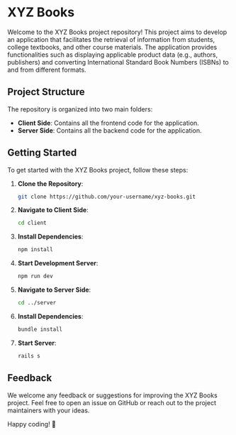 # XYZ Books

Welcome to the XYZ Books project repository! This project aims to develop an application that facilitates the retrieval of information from students, college textbooks, and other course materials. The application provides functionalities such as displaying applicable product data (e.g., authors, publishers) and converting International Standard Book Numbers (ISBNs) to and from different formats.

## Project Structure

The repository is organized into two main folders:

- **Client Side**: Contains all the frontend code for the application.
- **Server Side**: Contains all the backend code for the application.

## Getting Started

To get started with the XYZ Books project, follow these steps:

1. **Clone the Repository**:
   ``` bash
   git clone https://github.com/your-username/xyz-books.git
   ```
   
2. **Navigate to Client Side**: 
   ``` bash
   cd client
   ```

3. **Install Dependencies**:
   ``` bash
   npm install
   ```

4. **Start Development Server**:
   ``` bash
   npm run dev
   ```
   
5. **Navigate to Server Side**:
   ``` bash
   cd ../server
   ```

6. **Install Dependencies**:
    ``` bash
    bundle install
    ```

7. **Start Server**:
    ``` bash
    rails s
    ```

## Feedback

We welcome any feedback or suggestions for improving the XYZ Books project. Feel free to open an issue on GitHub or reach out to the project maintainers with your ideas.

Happy coding! 🚀








